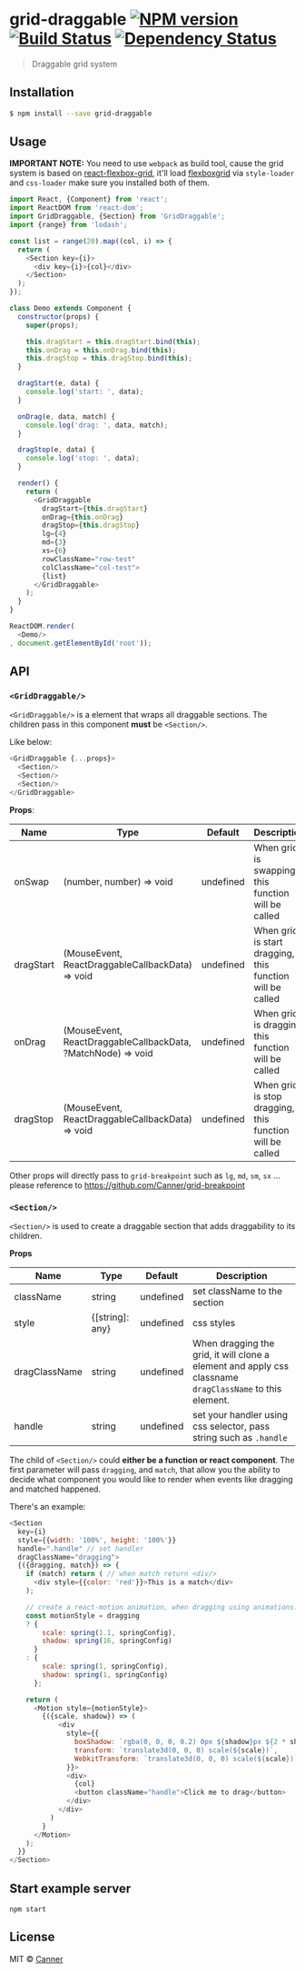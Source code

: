 # grid-draggable [![NPM version][npm-image]][npm-url] [![Build Status][travis-image]][travis-url] [![Dependency Status][daviddm-image]][daviddm-url]
> Draggable grid system

## Installation

```sh
$ npm install --save grid-draggable
```

## Usage

**IMPORTANT NOTE:** You need to use `webpack` as build tool, cause the grid system is based on [react-flexbox-grid](https://github.com/roylee0704/react-flexbox-grid), it'll load [flexboxgrid](https://github.com/kristoferjoseph/flexboxgrid) via `style-loader` and `css-loader` make sure you installed both of them.


```js
import React, {Component} from 'react';
import ReactDOM from 'react-dom';
import GridDraggable, {Section} from 'GridDraggable';
import {range} from 'lodash';

const list = range(20).map((col, i) => {
  return (
    <Section key={i}>
      <div key={i}>{col}</div>
    </Section>
  );
});

class Demo extends Component {
  constructor(props) {
    super(props);

    this.dragStart = this.dragStart.bind(this);
    this.onDrag = this.onDrag.bind(this);
    this.dragStop = this.dragStop.bind(this);
  }

  dragStart(e, data) {
    console.log('start: ', data);
  }

  onDrag(e, data, match) {
    console.log('drag: ', data, match);
  }

  dragStop(e, data) {
    console.log('stop: ', data);
  }

  render() {
    return (
      <GridDraggable
        dragStart={this.dragStart}
        onDrag={this.onDrag}
        dragStop={this.dragStop}
        lg={4}
        md={3}
        xs={6}
        rowClassName="row-test"
        colClassName="col-test">
        {list}
      </GridDraggable>
    );
  }
}

ReactDOM.render(
  <Demo/>
, document.getElementById('root'));

```

## API

### `<GridDraggable/>`

`<GridDraggable/>` is a element that wraps all draggable sections. The children pass in this component **must** be `<Section/>`.

Like below:

```js
<GridDraggable {...props}>
  <Section/>
  <Section/>
  <Section/>
</GridDraggable>
```

**Props**:

| Name         | Type    | Default | Description |
| ------------ | ------- | ------- | ----------- |
| onSwap | (number, number) => void | undefined | When grid is swapping, this function will be called |
| dragStart | (MouseEvent, ReactDraggableCallbackData) => void | undefined | When grid is start dragging, this function will be called |
| onDrag | (MouseEvent, ReactDraggableCallbackData, ?MatchNode) => void | undefined | When grid is draggind, this function will be called |
| dragStop | (MouseEvent, ReactDraggableCallbackData) => void | undefined | When grid is stop dragging, this function will be called  |

Other props will directly pass to `grid-breakpoint` such as `lg`, `md`, `sm`, `sx` ... please reference to https://github.com/Canner/grid-breakpoint

### `<Section/>`

`<Section/>` is used to create a draggable section that adds draggability to its children. 

**Props**

| Name         | Type    | Default | Description |
| ------------ | ------- | ------- | ----------- |
| className | string | undefined | set className to the section |
| style | {[string]: any} | undefined | css styles |
| dragClassName | string | undefined | When dragging the grid, it will clone a element and apply css classname `dragClassName` to this element. |
| handle | string | undefined | set your handler using css selector, pass string such as `.handle`  |

The child of `<Section/>` could **either be a function or react component**. The first parameter will pass `dragging`, and `match`, that allow you the ability to decide what component you would like to render when events like dragging and matched happened.

There's an example:

```js
<Section
  key={i}
  style={{width: '100%', height: '100%'}}
  handle=".handle" // set handler
  dragClassName="dragging">
  {({dragging, match}) => {
    if (match) return ( // when match return <div/>
      <div style={{color: 'red'}}>This is a match</div>
    );

    // create a react-motion animation, when dragging using animations.
    const motionStyle = dragging
    ? {
        scale: spring(1.1, springConfig),
        shadow: spring(16, springConfig)
      }
    : {
        scale: spring(1, springConfig),
        shadow: spring(1, springConfig)
      };

    return (
      <Motion style={motionStyle}>
        {({scale, shadow}) => (
            <div
              style={{
                boxShadow: `rgba(0, 0, 0, 0.2) 0px ${shadow}px ${2 * shadow}px 0px`,
                transform: `translate3d(0, 0, 0) scale(${scale})`,
                WebkitTransform: `translate3d(0, 0, 0) scale(${scale})`,
              }}>
              <div>
                {col}
                <button className="handle">Click me to drag</button>
              </div>
            </div>
          )
        }
      </Motion>
    );
  }}
</Section>
```



## Start example server

```
npm start
```

## License

MIT © [Canner](https://github.com/canner)


[npm-image]: https://badge.fury.io/js/grid-draggable.svg
[npm-url]: https://npmjs.org/package/grid-draggable
[travis-image]: https://travis-ci.org/Canner/grid-draggable.svg?branch=master
[travis-url]: https://travis-ci.org/Canner/grid-draggable
[daviddm-image]: https://david-dm.org/Canner/grid-draggable.svg?theme=shields.io
[daviddm-url]: https://david-dm.org/Canner/grid-draggable
